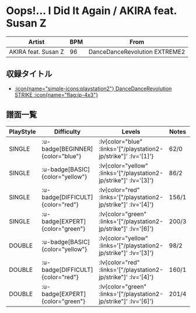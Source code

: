 # Oops!... I Did It Again / AKIRA feat. Susan Z

|Artist|BPM|From|
|------|---|----|
|AKIRA feat. Susan Z|96|DanceDanceRevolution EXTREME2|

## 収録タイトル

- [ :icon{name="simple-icons:playstation2"} DanceDanceRevolution STRIKE :icon{name="flag:jp-4x3"} ](/playstation2-jp/strike)

## 譜面一覧

|PlayStyle|Difficulty|Levels|Notes|Movie|
|---------|----------|------|-----|-----|
|SINGLE| :u-badge[BEGINNER]{color="blue"} | :lv{color="blue" :links='["/playstation2-jp/strike"]' :lv='[1]'} |62/0||
|SINGLE| :u-badge[BASIC]{color="yellow"} | :lv{color="yellow" :links='["/playstation2-jp/strike"]' :lv='[3]'} |86/2||
|SINGLE| :u-badge[DIFFICULT]{color="red"} | :lv{color="red" :links='["/playstation2-jp/strike"]' :lv='[4]'} |156/1||
|SINGLE| :u-badge[EXPERT]{color="green"} | :lv{color="green" :links='["/playstation2-jp/strike"]' :lv='[6]'} |200/3||
|DOUBLE| :u-badge[BASIC]{color="yellow"} | :lv{color="yellow" :links='["/playstation2-jp/strike"]' :lv='[3]'} |98/2||
|DOUBLE| :u-badge[DIFFICULT]{color="red"} | :lv{color="red" :links='["/playstation2-jp/strike"]' :lv='[4]'} |160/1||
|DOUBLE| :u-badge[EXPERT]{color="green"} | :lv{color="green" :links='["/playstation2-jp/strike"]' :lv='[6]'} |201/4||
